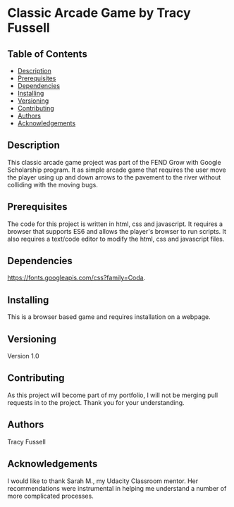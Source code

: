 # Classic Arcade Game  by Tracy Fussell

## Table of Contents

* [Description](#description)
* [Prerequisites](#prerequisites)
* [Dependencies](#dependencies)
* [Installing](#installing)
* [Versioning](#versioning)
* [Contributing](#contributing)
* [Authors](#authors)
* [Acknowledgements](#acknowledgements)

## Description
This classic arcade game project was part of the FEND Grow with Google Scholarship program.  It as simple arcade game that requires the user move the player using up and down arrows to the pavement to the river without colliding with the moving bugs.
## Prerequisites
The code for this project is written in html, css and javascript.  It requires a browser that supports ES6 and allows the player's browser to run scripts. It also requires a text/code editor to modify the html, css and javascript files.

## Dependencies
https://fonts.googleapis.com/css?family=Coda.

## Installing
This is a browser based game and requires installation on a webpage.

## Versioning
Version 1.0

## Contributing
As this project will become part of my portfolio, I will not be merging pull requests in to the project. Thank you for your understanding.

## Authors
Tracy Fussell

## Acknowledgements
I would like to thank Sarah M., my Udacity Classroom mentor. Her recommendations were instrumental in helping me understand a number of more complicated processes.
